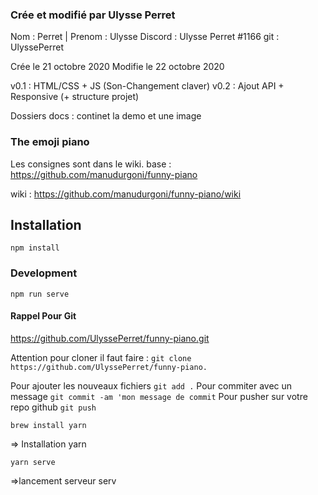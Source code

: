 ### Crée et modifié par Ulysse Perret
Nom : Perret | Prenom  : Ulysse 
Discord : Ulysse Perret #1166
git : UlyssePerret

Crée le 21 octobre 2020
Modifie le 22 octobre 2020

v0.1 : HTML/CSS + JS (Son-Changement claver)
v0.2 : Ajout API + Responsive (+ structure projet)

Dossiers
docs : continet la demo et une image
 

### The emoji piano

Les consignes sont dans le wiki.
base : https://github.com/manudurgoni/funny-piano

wiki : https://github.com/manudurgoni/funny-piano/wiki

## Installation
```
npm install
```

### Development
```
npm run serve
```

#### Rappel Pour Git
https://github.com/UlyssePerret/funny-piano.git

Attention pour cloner il faut faire :
```git clone https://github.com/UlyssePerret/funny-piano.``` 

Pour ajouter les nouveaux fichiers ```git add .```
Pour commiter avec un message ```git commit -am 'mon message de commit```
Pour pusher sur votre repo github ```git push```

```
brew install yarn
```
 => Installation yarn

```
yarn serve
```

=>lancement serveur serv
